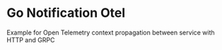 # Go Notification Otel
Example for Open Telemetry context propagation between service with HTTP and GRPC
